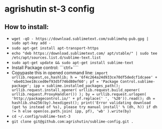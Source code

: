 # agrishutin st-3 config

## How to install:
* ```wget -qO - https://download.sublimetext.com/sublimehq-pub.gpg | sudo apt-key add -```
* ```sudo apt-get install apt-transport-https```
* ```echo "deb https://download.sublimetext.com/ apt/stable/" | sudo tee /etc/apt/sources.list.d/sublime-text.list```
* ```sudo apt-get update && sudo apt-get install sublime-text```
* Install Package control: ```ctrl+````
* Copypaste this in opened command line: ```import urllib.request,os,hashlib; h = '6f4c264a24d933ce70df5dedcf1dcaee' + 'ebe013ee18cced0ef93d5f746d80ef60'; pf = 'Package Control.sublime-package'; ipp = sublime.installed_packages_path(); urllib.request.install_opener( urllib.request.build_opener( urllib.request.ProxyHandler()) ); by = urllib.request.urlopen( 'http://packagecontrol.io/' + pf.replace(' ', '%20')).read(); dh = hashlib.sha256(by).hexdigest(); print('Error validating download (got %s instead of %s), please try manual install' % (dh, h)) if dh != h else open(os.path.join( ipp, pf), 'wb' ).write(by)```
* ```cd ~/.config/sublime-text-3```
* ```git clone git@github.com:agrishutin/sublime-config.git .```